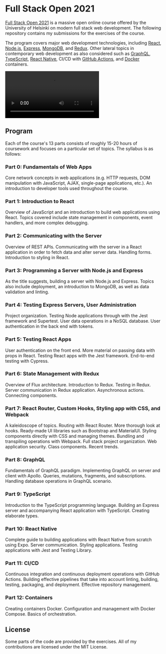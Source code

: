 # Full Stack Open 2021

[Full Stack Open 2021](https://fullstackopen.com/en/) is a massive open online course offered by the University of Helsinki on modern full stack web development. The following repository contains my submissions for the exercises of the course. 

The program covers major web development technologies, including [React](https://reactjs.org/), [Node.js](https://nodejs.org/en/), [Express](https://expressjs.com/), [MongoDB](https://www.mongodb.com/), and [Redux](https://redux.js.org/). Other lateral topics in contemporary web development as also considered such as [GraphQL](https://graphql.org/), [TypeScript](https://www.typescriptlang.org/), [React Native](https://reactnative.dev/), CI/CD with [GitHub Actions](https://github.com/features/actions), and [Docker](https://www.docker.com/) containers.

![Video of end-to-end testing in full stack application](./misc/full-stack-testing.mp4)

## Program

Each of the course's 13 parts consists of roughly 15-20 hours of coursework and focuses on a particular set of topics. The syllabus is as follows:

### Part 0: Fundamentals of Web Apps

Core network concepts in web applications (e.g. HTTP requests, DOM manipulation with JavaScript, AJAX, single-page applications, etc.). An introduction to developer tools used throughout the course.

### Part 1: Introduction to React

Overview of JavaScript and an introduction to build web applications using React. Topics covered include state management in components, event handlers, and more complex debugging.

### Part 2: Communicating with the Server

Overview of REST APIs. Communicating with the server in a React application in order to fetch data and alter server data. Handling forms. Introduction to styling in React.

### Part 3: Programming a Server with Node.js and Express

As the title suggests, building a server with Node.js and Express. Topics also include deployment, an introduction to MongoDB, as well as data validation and linting.

### Part 4: Testing Express Servers, User Administration

Project organization. Testing Node applications through with the Jest framework and Supertest. User data operations in a NoSQL database. User authentication in the back end with tokens.

### Part 5: Testing React Apps

User authentication on the front end. More material on passing data with props in React. Testing React apps with the Jest framework. End-to-end testing with Cypress.

### Part 6: State Management with Redux

Overview of Flux architecture. Introduction to Redux. Testing in Redux. Server communication in Redux application. Asynchronous actions. Connecting components.

### Part 7: React Router, Custom Hooks, Styling app with CSS, and Webpack

A kaleidoscope of topics. Routing with React Router. More thorough look at hooks. Ready-made UI libraries such as Bootstrap and MaterialUI. Styling components directly with CSS and managing themes. Bundling and transpiling operations with Webpack. Full stack project organization. Web application security. Class components. Recent trends.

### Part 8: GraphQL

Fundamentals of GraphQL paradigm. Implementing GraphQL on server and client with Apollo. Queries, mutations, fragments, and subscriptions. Handling database operations in GraphQL scenario.

### Part 9: TypeScript

Introduction to the TypeScript programming language. Building an Express server and accompanying React application with TypeScript. Creating elaborate types.

### Part 10: React Native

Complete guide to building applications with React Native from scratch using Expo. Server communication. Styling applications. Testing applications with Jest and Testing Library. 

### Part 11: CI/CD

Continuous integration and continuous deployment operations with GitHub Actions. Building effective pipelines that take into account linting, building, testing, packaging, and deployment. Effective repository management.

### Part 12: Containers

Creating containers Docker. Configuration and management with Docker Compose. Basics of orchestration.

## License

Some parts of the code are provided by the exercises. All of my contributions are licensed under the MIT License.